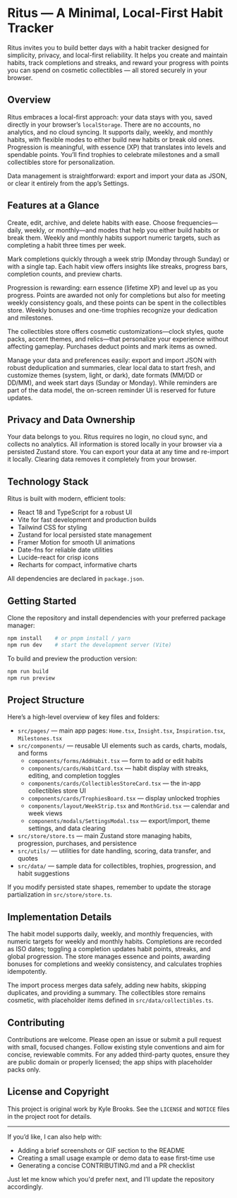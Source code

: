 # Ritus — A Minimal, Local-First Habit Tracker

Ritus invites you to build better days with a habit tracker designed for simplicity, privacy, and local-first reliability. It helps you create and maintain habits, track completions and streaks, and reward your progress with points you can spend on cosmetic collectibles — all stored securely in your browser.

## Overview

Ritus embraces a local-first approach: your data stays with you, saved directly in your browser’s `localStorage`. There are no accounts, no analytics, and no cloud syncing. It supports daily, weekly, and monthly habits, with flexible modes to either build new habits or break old ones. Progression is meaningful, with essence (XP) that translates into levels and spendable points. You’ll find trophies to celebrate milestones and a small collectibles store for personalization.

Data management is straightforward: export and import your data as JSON, or clear it entirely from the app’s Settings.

## Features at a Glance

Create, edit, archive, and delete habits with ease. Choose frequencies—daily, weekly, or monthly—and modes that help you either build habits or break them. Weekly and monthly habits support numeric targets, such as completing a habit three times per week.

Mark completions quickly through a week strip (Monday through Sunday) or with a single tap. Each habit view offers insights like streaks, progress bars, completion counts, and preview charts.

Progression is rewarding: earn essence (lifetime XP) and level up as you progress. Points are awarded not only for completions but also for meeting weekly consistency goals, and these points can be spent in the collectibles store. Weekly bonuses and one-time trophies recognize your dedication and milestones.

The collectibles store offers cosmetic customizations—clock styles, quote packs, accent themes, and relics—that personalize your experience without affecting gameplay. Purchases deduct points and mark items as owned.

Manage your data and preferences easily: export and import JSON with robust deduplication and summaries, clear local data to start fresh, and customize themes (system, light, or dark), date formats (MM/DD or DD/MM), and week start days (Sunday or Monday). While reminders are part of the data model, the on-screen reminder UI is reserved for future updates.

## Privacy and Data Ownership

Your data belongs to you. Ritus requires no login, no cloud sync, and collects no analytics. All information is stored locally in your browser via a persisted Zustand store. You can export your data at any time and re-import it locally. Clearing data removes it completely from your browser.

## Technology Stack

Ritus is built with modern, efficient tools:

- React 18 and TypeScript for a robust UI
- Vite for fast development and production builds
- Tailwind CSS for styling
- Zustand for local persisted state management
- Framer Motion for smooth UI animations
- Date-fns for reliable date utilities
- Lucide-react for crisp icons
- Recharts for compact, informative charts

All dependencies are declared in `package.json`.

## Getting Started

Clone the repository and install dependencies with your preferred package manager:

```bash
npm install    # or pnpm install / yarn
npm run dev    # start the development server (Vite)
```

To build and preview the production version:

```bash
npm run build
npm run preview
```

## Project Structure

Here’s a high-level overview of key files and folders:

- `src/pages/` — main app pages: `Home.tsx`, `Insight.tsx`, `Inspiration.tsx`, `Milestones.tsx`
- `src/components/` — reusable UI elements such as cards, charts, modals, and forms
  - `components/forms/AddHabit.tsx` — form to add or edit habits
  - `components/cards/HabitCard.tsx` — habit display with streaks, editing, and completion toggles
  - `components/cards/CollectiblesStoreCard.tsx` — the in-app collectibles store UI
  - `components/cards/TrophiesBoard.tsx` — display unlocked trophies
  - `components/layout/WeekStrip.tsx` and `MonthGrid.tsx` — calendar and week views
  - `components/modals/SettingsModal.tsx` — export/import, theme settings, and data clearing
- `src/store/store.ts` — main Zustand store managing habits, progression, purchases, and persistence
- `src/utils/` — utilities for date handling, scoring, data transfer, and quotes
- `src/data/` — sample data for collectibles, trophies, progression, and habit suggestions

If you modify persisted state shapes, remember to update the storage partialization in `src/store/store.ts`.

## Implementation Details

The habit model supports daily, weekly, and monthly frequencies, with numeric targets for weekly and monthly habits. Completions are recorded as ISO dates; toggling a completion updates habit points, streaks, and global progression. The store manages essence and points, awarding bonuses for completions and weekly consistency, and calculates trophies idempotently.

The import process merges data safely, adding new habits, skipping duplicates, and providing a summary. The collectibles store remains cosmetic, with placeholder items defined in `src/data/collectibles.ts`.

## Contributing

Contributions are welcome. Please open an issue or submit a pull request with small, focused changes. Follow existing style conventions and aim for concise, reviewable commits. For any added third-party quotes, ensure they are public domain or properly licensed; the app ships with placeholder packs only.

## License and Copyright

This project is original work by Kyle Brooks. See the `LICENSE` and `NOTICE` files in the project root for details.

---

If you’d like, I can also help with:

- Adding a brief screenshots or GIF section to the README  
- Creating a small usage example or demo data to ease first-time use  
- Generating a concise CONTRIBUTING.md and a PR checklist  

Just let me know which you'd prefer next, and I’ll update the repository accordingly.